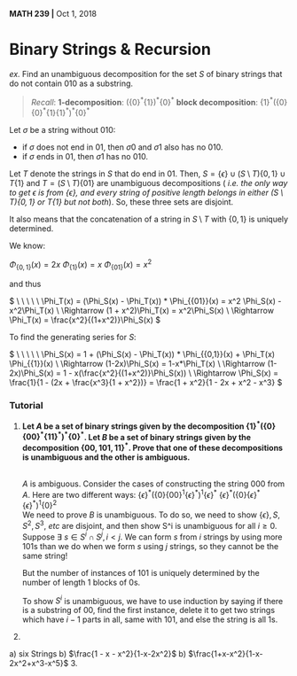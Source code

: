 **MATH 239 |** Oct 1, 2018


# Binary Strings & Recursion
_ex._ Find an unambiguous decomposition for the set $S$ of binary strings that do not contain $010$ as a substring.

> _Recall_:
  __1-decomposition__: $(\{0\}^*\{1\})^*\{0\}^*$
  __block decomposition__: $\{1\}^*(\{0\}\{0\}^*\{1\}\{1\}^*)^*\{0\}^*$

Let $\sigma$ be a string without $010$:
 - if $\sigma$ does not end in $01$, then $\sigma 0$ and $\sigma 1$ also has no $010$.
 - if $\sigma$ ends in $01$, then $\sigma1$ has no $010$.

Let $T$ denote the strings in $S$ that do end in $01$. Then,
$S=\{\epsilon\} \cup (S \setminus T)\{0, 1\} \cup T\{1\}$ and
$T=(S\setminus T)\{01\}$
are unambiguous decompositions ( _i.e. the only way to get $\epsilon$ is from $\{\epsilon\}$, and every string of positive length belongs in either $(S \setminus T)\{0, 1\}$ or $T\{1\}$ but not both_).
So, these three sets are disjoint.

It also means that the concatenation of a string in $S \setminus T$ with $\{0,1\}$ is uniquely determined.

We know:

$\Phi_{\{0,1\}}(x) = 2x$
$\Phi_{\{1\}}(x) = x$
$\Phi_{\{01\}}(x) = x^2$

and thus

$
 \ \ \ \ \ \Phi_T(x) = (\Phi_S(x) - \Phi_T(x)) * \Phi_{\{01\}}(x) = x^2 \Phi_S(x)  - x^2\Phi_T(x) \\
 \Rightarrow (1 + x^2)\Phi_T(x) = x^2\Phi_S(x) \\
 \Rightarrow \Phi_T(x) = \frac{x^2}{(1+x^2)}\Phi_S(x)
$


To find the generating series for $S$:

$
\ \ \ \ \ \Phi_S(x) = 1 + (\Phi_S(x) - \Phi_T(x)) * \Phi_{\{0,1\}}(x) + \Phi_T(x) \Phi_{\{1\}}(x) \\
\Rightarrow (1-2x)\Phi_S(x) = 1-x*\Phi_T(x) \\
\Rightarrow (1-2x)\Phi_S(x) = 1 - x(\frac{x^2}{(1+x^2)}\Phi_S(x)) \\
\Rightarrow \Phi_S(x) = \frac{1}{1 - (2x + \frac{x^3}{1 + x^2})} = \frac{1 + x^2}{1 - 2x + x^2 - x^3}
$

### Tutorial
 1. __Let $A$ be a set of binary strings given by the decomposition $\{1\}^*(\{0\}\{00\}^*\{11\}^*)^*\{0\}^*$.
    Let $B$ be a set of binary strings given by the decomposition $\{00, 101, 11\}^*$.
    Prove that one of these decompositions is unambiguous and the other is ambiguous.__ <br /> <br />

    $A$ is ambiguous. Consider the cases of constructing the string $000$ from $A$. Here are two different ways:
        $\{\epsilon\}^*(\{0\}\{00\}^1\{\epsilon\}^*)^1\{\epsilon\}^*$
        $\{\epsilon\}^*(\{0\}\{\epsilon\}^*\{\epsilon\}^*)^1\{0\}^2$
    \
    We need to prove $B$ is unambiguous. To do so, we need to show $\{\epsilon\}, S, S^2, S^3$, _etc_ are disjoint, and then show S^i is unambiguous for all $i \geq 0$.
    \
    Suppose $\exists \ s \in S^i \cap S^j, i \lt j$.
    We can form $s$ from $i$ strings by using more $101$s than we do when we form $s$ using $j$ strings, so they cannot be the same string!

    But the number of instances of $101$ is uniquely determined by the number of length 1 blocks of $0$s.

    To show $S^i$ is unambiguous, we have to use induction by saying if there is a substring of $00$, find the first instance, delete it to get two strings which have $i - 1$ parts in all, same with $101$, and else the string is all $1$s.




 2.
   a) six Strings b) $\frac{1 - x - x^2}{1-x-2x^2}$
   b) $\frac{1+x-x^2}{1-x-2x^2+x^3-x^5}$
 3.
